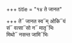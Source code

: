 +++
title = "१४ ते जानत"

+++
ते᳓ जानत स्व᳓म् ओकि᳓यं  
सं᳓ वत्सा᳓सो न᳓ मातृ᳓भिः  
मिथो᳓ नसन्त जामि᳓भिः